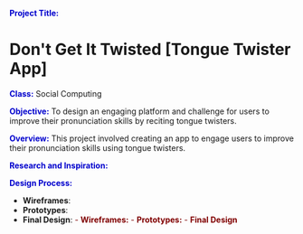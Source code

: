 <span style="color:MediumBlue;">**Project Title:**  </span> 
# Don't Get It Twisted [Tongue Twister App]

<span style="color:MediumBlue;">**Class:**  </span> Social Computing

<span style="color:MediumBlue;">**Objective:**  </span> To design an engaging platform and challenge for users to improve their pronunciation skills by reciting tongue twisters.

<span style="color:MediumBlue;">**Overview:**  </span> This project involved creating an app to engage users to improve their pronunciation skills using tongue twisters. 

<span style="color:MediumBlue;">**Research and Inspiration:**  </span>

<span style="color:MediumBlue;">**Design Process:**  </span>
  - **Wireframes**:
  - **Prototypes**:
  - **Final Design**:
 <span style="color:Maroon;"> - **Wireframes:**  </span>
 <span style="color:Maroon;"> - **Prototypes:**  </span>
 <span style="color:Maroon;"> - **Final Design** </span>

